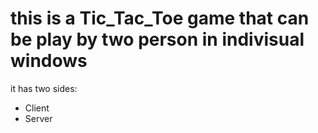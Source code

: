 # this is a Tic_Tac_Toe game that can be play by two person in indivisual windows

it has two sides:

 - Client
 - Server 
